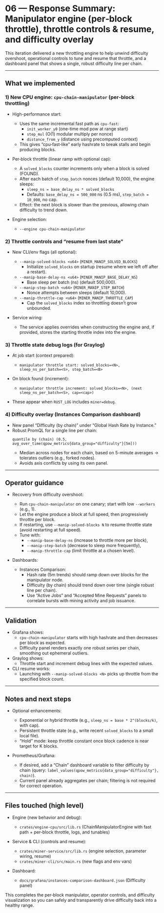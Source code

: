 # 06 — Response Summary: Manipulator engine (per‑block throttle), throttle controls & resume, and difficulty overlay

This iteration delivered a new throttling engine to help unwind difficulty overshoot, operational controls to tune and resume that throttle, and a dashboard panel that shows a single, robust difficulty line per chain.

---

## What we implemented

### 1) New CPU engine: `cpu-chain-manipulator` (per‑block throttling)

- High-performance start:
  - Uses the same incremental fast path as `cpu-fast`:
    - `init_worker_y0` (one-time mod pow at range start)
    - `step_mul` (O(1) modular multiply per nonce)
    - `distance_from_y` (distance using precomputed context)
  - This gives “cpu‑fast‑like” early hashrate to break stalls and begin producing blocks.

- Per‑block throttle (linear ramp with optional cap):
  - A `solved_blocks` counter increments only when a block is solved (FOUND).
  - After each batch of `step_batch` nonces (default 10,000), the engine sleeps:
    - `sleep_ns = base_delay_ns * solved_blocks`
    - Defaults: `base_delay_ns = 500_000` ns (0.5 ms), `step_batch = 10_000`, no cap.
  - Effect: the next block is slower than the previous, allowing chain difficulty to trend down.

- Engine selection:
  - `--engine cpu-chain-manipulator`

### 2) Throttle controls and “resume from last state”

- New CLI/env flags (all optional):
  - `--manip-solved-blocks <u64>` (`MINER_MANIP_SOLVED_BLOCKS`)
    - Initialize `solved_blocks` on startup (resume where we left off after a restart).
  - `--manip-base-delay-ns <u64>` (`MINER_MANIP_BASE_DELAY_NS`)
    - Base sleep per batch (ns) (default 500,000).
  - `--manip-step-batch <u64>` (`MINER_MANIP_STEP_BATCH`)
    - Nonce attempts between sleeps (default 10,000).
  - `--manip-throttle-cap <u64>` (`MINER_MANIP_THROTTLE_CAP`)
    - Cap the `solved_blocks` index so throttling doesn’t grow unbounded.

- Service wiring:
  - The service applies overrides when constructing the engine and, if provided, stores the starting throttle index into the engine.

### 3) Throttle state debug logs (for Graylog)

- At job start (context prepared):
  - `manipulator throttle start: solved_blocks=<N>, sleep_ns_per_batch=<S>, step_batch=<B>`

- On block found (increment):
  - `manipulator throttle increment: solved_blocks=<N>, (next sleep_ns_per_batch=<S>, cap=<cap>)`

- These appear when `RUST_LOG` includes `miner=debug`.

### 4) Difficulty overlay (Instances Comparison dashboard)

- New panel “Difficulty (by chain)” under “Global Hash Rate by Instance.”
- Robust PromQL for a single line per chain:
  ```
  quantile by (chain) (0.5, avg_over_time(qpow_metrics{data_group="difficulty"}[5m]))
  ```
  - Median across nodes for each chain, based on 5-minute averages → tolerates outliers (e.g., forked nodes).
  - Avoids axis conflicts by using its own panel.

---

## Operator guidance

- Recovery from difficulty overshoot:
  - Run `cpu-chain-manipulator` on one canary; start with low `--workers` (e.g., 1).
  - Let the engine produce a block at full speed, then progressively throttle per block.
  - If restarting, use `--manip-solved-blocks N` to resume throttle state (avoid restarting at full speed).
  - Tune with:
    - `--manip-base-delay-ns` (increase to throttle more per block),
    - `--manip-step-batch` (decrease to sleep more frequently),
    - `--manip-throttle-cap` (limit throttle at a chosen level).

- Dashboards:
  - Instances Comparison:
    - Hash rate (5m trends) should ramp down over blocks for the manipulator node.
    - Difficulty (by chain) should trend down over time (single robust line per chain).
    - Use “Active Jobs” and “Accepted Mine Requests” panels to correlate bursts with mining activity and job issuance.

---

## Validation

- Grafana shows:
  - `cpu-chain-manipulator` starts with high hashrate and then decreases per block as expected.
  - Difficulty panel renders exactly one robust series per chain, smoothing out ephemeral outliers.
- Graylog shows:
  - Throttle start and increment debug lines with the expected values.
- CLI resume works:
  - Launching with `--manip-solved-blocks <N>` picks up throttle from the specified block count.

---

## Notes and next steps

- Optional enhancements:
  - Exponential or hybrid throttle (e.g., `sleep_ns = base * 2^(blocks/k)`, with cap).
  - Persistent throttle state (e.g., write recent `solved_blocks` to a small local file).
  - “Hold” mode: keep throttle constant once block cadence is near target for K blocks.

- Prometheus/Grafana:
  - If desired, add a “Chain” dashboard variable to filter difficulty by chain (query: `label_values(qpow_metrics{data_group="difficulty"}, chain)`).
  - Current panel already aggregates per chain; filtering is not required for correct operation.

---

## Files touched (high level)

- Engine (new behavior and debug):
  - `crates/engine-cpu/src/lib.rs` (ChainManipulatorEngine with fast path + per-block throttle, logs, and tunables)

- Service & CLI (controls and resume):
  - `crates/miner-service/src/lib.rs` (engine selection, parameter wiring, resume)
  - `crates/miner-cli/src/main.rs` (new flags and env vars)

- Dashboard:
  - `docs/grafana/instances-comparison-dashboard.json` (Difficulty panel)

This completes the per‑block manipulator, operator controls, and difficulty visualization so you can safely and transparently drive difficulty back into a healthy range.